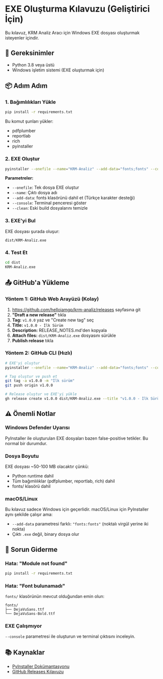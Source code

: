 # EXE Oluşturma Kılavuzu (Geliştirici İçin)

Bu kılavuz, KRM Analiz Aracı için Windows EXE dosyası oluşturmak isteyenler içindir.

## 🔧 Gereksinimler

- Python 3.8 veya üstü
- Windows işletim sistemi (EXE oluşturmak için)

## 📦 Adım Adım

### 1. Bağımlılıkları Yükle

```bash
pip install -r requirements.txt
```

Bu komut şunları yükler:
- pdfplumber
- reportlab
- rich
- pyinstaller

### 2. EXE Oluştur

```bash
pyinstaller --onefile --name="KRM-Analiz" --add-data="fonts;fonts" --console --clean krm.py
```

**Parametreler:**
- `--onefile`: Tek dosya EXE oluştur
- `--name`: Çıktı dosya adı
- `--add-data`: fonts klasörünü dahil et (Türkçe karakter desteği)
- `--console`: Terminal penceresi göster
- `--clean`: Eski build dosyalarını temizle

### 3. EXE'yi Bul

EXE dosyası şurada oluşur:
```
dist/KRM-Analiz.exe
```

### 4. Test Et

```bash
cd dist
KRM-Analiz.exe
```

## 📤 GitHub'a Yükleme

### Yöntem 1: GitHub Web Arayüzü (Kolay)

1. https://github.com/helloiamgp/krm-analiz/releases sayfasına git
2. **"Draft a new release"** tıkla
3. **Tag:** `v1.0.0` yaz ve "Create new tag" seç
4. **Title:** `v1.0.0 - İlk Sürüm`
5. **Description:** RELEASE_NOTES.md'den kopyala
6. **Attach files:** `dist/KRM-Analiz.exe` dosyasını sürükle
7. **Publish release** tıkla

### Yöntem 2: GitHub CLI (Hızlı)

```bash
# EXE'yi oluştur
pyinstaller --onefile --name="KRM-Analiz" --add-data="fonts;fonts" --console --clean krm.py

# Tag oluştur ve push et
git tag -a v1.0.0 -m "İlk sürüm"
git push origin v1.0.0

# Release oluştur ve EXE'yi yükle
gh release create v1.0.0 dist/KRM-Analiz.exe --title "v1.0.0 - İlk Sürüm" --notes-file RELEASE_NOTES.md
```

## ⚠️ Önemli Notlar

### Windows Defender Uyarısı
PyInstaller ile oluşturulan EXE dosyaları bazen false-positive tetikler. Bu normal bir durumdur.

### Dosya Boyutu
EXE dosyası ~50-100 MB olacaktır çünkü:
- Python runtime dahil
- Tüm bağımlılıklar (pdfplumber, reportlab, rich) dahil
- fonts/ klasörü dahil

### macOS/Linux
Bu kılavuz sadece Windows için geçerlidir. macOS/Linux için PyInstaller aynı şekilde çalışır ama:
- `--add-data` parametresi farklı: `"fonts:fonts"` (noktalı virgül yerine iki nokta)
- Çıktı `.exe` değil, binary dosya olur

## 🐛 Sorun Giderme

### Hata: "Module not found"
```bash
pip install -r requirements.txt
```

### Hata: "Font bulunamadı"
`fonts/` klasörünün mevcut olduğundan emin olun:
```
fonts/
├── DejaVuSans.ttf
└── DejaVuSans-Bold.ttf
```

### EXE Çalışmıyor
`--console` parametresi ile oluşturun ve terminal çıktısını inceleyin.

## 📚 Kaynaklar

- [PyInstaller Dokümantasyonu](https://pyinstaller.org/)
- [GitHub Releases Kılavuzu](https://docs.github.com/en/repositories/releasing-projects-on-github)
